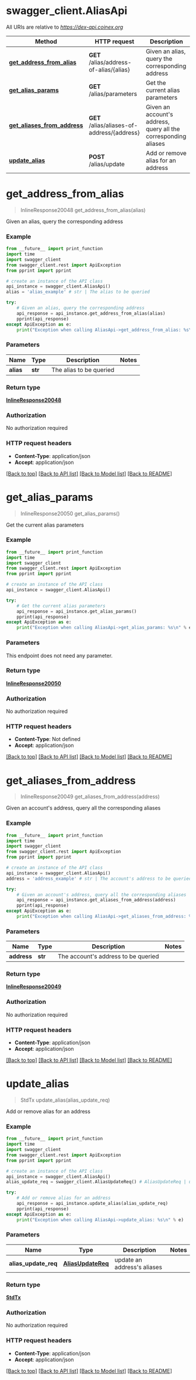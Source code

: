 # swagger_client.AliasApi

All URIs are relative to *https://dex-api.coinex.org*

Method | HTTP request | Description
------------- | ------------- | -------------
[**get_address_from_alias**](AliasApi.md#get_address_from_alias) | **GET** /alias/address-of-alias/{alias} | Given an alias, query the corresponding address
[**get_alias_params**](AliasApi.md#get_alias_params) | **GET** /alias/parameters | Get the current alias parameters
[**get_aliases_from_address**](AliasApi.md#get_aliases_from_address) | **GET** /alias/aliases-of-address/{address} | Given an account&#39;s address, query all the corresponding aliases
[**update_alias**](AliasApi.md#update_alias) | **POST** /alias/update | Add or remove alias for an address


# **get_address_from_alias**
> InlineResponse20048 get_address_from_alias(alias)

Given an alias, query the corresponding address

### Example
```python
from __future__ import print_function
import time
import swagger_client
from swagger_client.rest import ApiException
from pprint import pprint

# create an instance of the API class
api_instance = swagger_client.AliasApi()
alias = 'alias_example' # str | The alias to be queried

try:
    # Given an alias, query the corresponding address
    api_response = api_instance.get_address_from_alias(alias)
    pprint(api_response)
except ApiException as e:
    print("Exception when calling AliasApi->get_address_from_alias: %s\n" % e)
```

### Parameters

Name | Type | Description  | Notes
------------- | ------------- | ------------- | -------------
 **alias** | **str**| The alias to be queried | 

### Return type

[**InlineResponse20048**](InlineResponse20048.md)

### Authorization

No authorization required

### HTTP request headers

 - **Content-Type**: application/json
 - **Accept**: application/json

[[Back to top]](#) [[Back to API list]](../README.md#documentation-for-api-endpoints) [[Back to Model list]](../README.md#documentation-for-models) [[Back to README]](../README.md)

# **get_alias_params**
> InlineResponse20050 get_alias_params()

Get the current alias parameters

### Example
```python
from __future__ import print_function
import time
import swagger_client
from swagger_client.rest import ApiException
from pprint import pprint

# create an instance of the API class
api_instance = swagger_client.AliasApi()

try:
    # Get the current alias parameters
    api_response = api_instance.get_alias_params()
    pprint(api_response)
except ApiException as e:
    print("Exception when calling AliasApi->get_alias_params: %s\n" % e)
```

### Parameters
This endpoint does not need any parameter.

### Return type

[**InlineResponse20050**](InlineResponse20050.md)

### Authorization

No authorization required

### HTTP request headers

 - **Content-Type**: Not defined
 - **Accept**: application/json

[[Back to top]](#) [[Back to API list]](../README.md#documentation-for-api-endpoints) [[Back to Model list]](../README.md#documentation-for-models) [[Back to README]](../README.md)

# **get_aliases_from_address**
> InlineResponse20049 get_aliases_from_address(address)

Given an account's address, query all the corresponding aliases

### Example
```python
from __future__ import print_function
import time
import swagger_client
from swagger_client.rest import ApiException
from pprint import pprint

# create an instance of the API class
api_instance = swagger_client.AliasApi()
address = 'address_example' # str | The account's address to be queried

try:
    # Given an account's address, query all the corresponding aliases
    api_response = api_instance.get_aliases_from_address(address)
    pprint(api_response)
except ApiException as e:
    print("Exception when calling AliasApi->get_aliases_from_address: %s\n" % e)
```

### Parameters

Name | Type | Description  | Notes
------------- | ------------- | ------------- | -------------
 **address** | **str**| The account&#39;s address to be queried | 

### Return type

[**InlineResponse20049**](InlineResponse20049.md)

### Authorization

No authorization required

### HTTP request headers

 - **Content-Type**: application/json
 - **Accept**: application/json

[[Back to top]](#) [[Back to API list]](../README.md#documentation-for-api-endpoints) [[Back to Model list]](../README.md#documentation-for-models) [[Back to README]](../README.md)

# **update_alias**
> StdTx update_alias(alias_update_req)

Add or remove alias for an address

### Example
```python
from __future__ import print_function
import time
import swagger_client
from swagger_client.rest import ApiException
from pprint import pprint

# create an instance of the API class
api_instance = swagger_client.AliasApi()
alias_update_req = swagger_client.AliasUpdateReq() # AliasUpdateReq | update an address's aliases

try:
    # Add or remove alias for an address
    api_response = api_instance.update_alias(alias_update_req)
    pprint(api_response)
except ApiException as e:
    print("Exception when calling AliasApi->update_alias: %s\n" % e)
```

### Parameters

Name | Type | Description  | Notes
------------- | ------------- | ------------- | -------------
 **alias_update_req** | [**AliasUpdateReq**](AliasUpdateReq.md)| update an address&#39;s aliases | 

### Return type

[**StdTx**](StdTx.md)

### Authorization

No authorization required

### HTTP request headers

 - **Content-Type**: application/json
 - **Accept**: application/json

[[Back to top]](#) [[Back to API list]](../README.md#documentation-for-api-endpoints) [[Back to Model list]](../README.md#documentation-for-models) [[Back to README]](../README.md)

